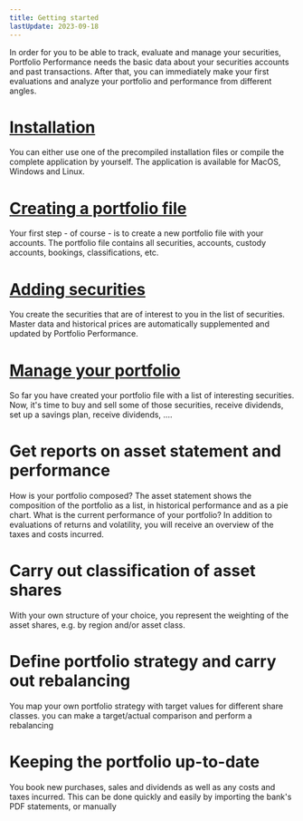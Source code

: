 ```yaml
---
title: Getting started
lastUpdate: 2023-09-18
---
```


In order for you to be able to track, evaluate and manage your securities, Portfolio Performance needs the basic data about your securities accounts and past transactions. After that, you can immediately make your first evaluations and analyze your portfolio and performance from different angles.

# [Installation](installation.md)
You can either use one of the precompiled installation files or compile the complete application by yourself. The application is available for MacOS, Windows and Linux.

# [Creating a portfolio file](create-portfolio.md)
Your first step - of course - is to create a new portfolio file with your accounts. The portfolio file contains all securities, accounts, custody accounts, bookings, classifications, etc.

# [Adding securities](adding-securities.md)
You create the securities that are of interest to you in the list of securities. Master data and historical prices are automatically supplemented and updated by Portfolio Performance.

# [Manage your portfolio](manage-portfolio/index.md)
So far you have created your portfolio file with a list of interesting securities. Now, it's time to buy and sell some of those securities, receive dividends, set up a savings plan, receive dividends, ....

# Get reports on asset statement and performance
How is your portfolio composed? The asset statement shows the composition of the portfolio as a list, in historical performance and as a pie chart. What is the current performance of your portfolio? In addition to evaluations of returns and volatility, you will receive an overview of the taxes and costs incurred.

# Carry out classification of asset shares
With your own structure of your choice, you represent the weighting of the asset shares, e.g. by region and/or asset class.

# Define portfolio strategy and carry out rebalancing
You map your own portfolio strategy with target values for different share classes.
you can make a target/actual comparison and perform a rebalancing

# Keeping the portfolio up-to-date
You book new purchases, sales and dividends as well as any costs and taxes incurred. This can be done quickly and easily by importing the bank's PDF statements, or manually